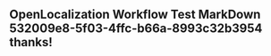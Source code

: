 <properties
ms.topic="hero-topic1"
ms.test1="hero-topic"
ms.test2="test"/>

## OpenLocalization Workflow Test MarkDown 532009e8-5f03-4ffc-b66a-8993c32b3954 thanks!
